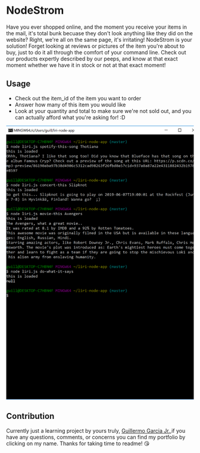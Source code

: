# NodeStrom

Have you ever shopped online, and the moment you receive your items in the mail, it's total bunk becuase they don't look anything like they did on the website? Right, we're all on the same page, it's irritating! NodeStrom is your solution! Forget looking at reviews or pictures of the item you're about to buy, just to do it all through the comfort of your command line. Check out our products expertly described by our peeps, and know at that exact moment whether we have it in stock or not at that exact moment! 

## Usage
- Check out the item_id of the item you want to order
- Answer how many of this item you would like
- Look at your quantity and total to make sure we're not sold out, and you can actually afford what you're asking for! :D


![alt text](https://github.com/Guillermo1213/liri-node-app/blob/master/screenshot.png?raw=true)

## Contribution
Currently just a learning project by yours truly, [Guillermo Garcia Jr.](https://guillermo1213.github.io/Bootstrap-Portfolio/),if you have any questions, comments, or concerns you can find my portfolio by clicking on my name. Thanks for taking time to readme! :kissing_heart: